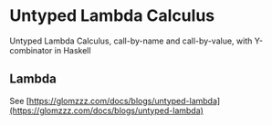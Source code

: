 # Untyped Lambda Calculus

Untyped Lambda Calculus, call-by-name and call-by-value, with Y-combinator in Haskell

## Lambda

See [https://glomzzz.com/docs/blogs/untyped-lambda](https://glomzzz.com/docs/blogs/untyped-lambda)